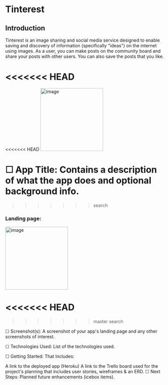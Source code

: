 # Tinterest

## Introduction

Tinterest is an image sharing and social media service designed to enable saving and discovery of information (specifically "ideas") on the internet using images. As a user, you can make posts on the community board and share your posts with other users. You can also save the posts that you like.

<<<<<<< HEAD
=======
<<<<<<< HEAD
<img width="198" alt="image" src="https://user-images.githubusercontent.com/91228440/178105717-263e4ea2-f85f-409a-a486-faff5da0687c.png">

☐ App Title: Contains a description of what the app does and optional background info.
=======
>>>>>>> search
### Landing page:
<img width="198" alt="image" src="https://user-images.githubusercontent.com/91228440/178105717-263e4ea2-f85f-409a-a486-faff5da0687c.png">

###


<<<<<<< HEAD
=======
>>>>>>> master
>>>>>>> search

☐ Screenshot(s): A screenshot of your app's landing page and any other screenshots of interest.

☐ Technologies Used: List of the technologies used.

☐ Getting Started: That Includes:

A link to the deployed app (Heroku)
A link to the Trello board used for the project's planning that includes user stories, wireframes & an ERD.
☐ Next Steps: Planned future enhancements (icebox items).
